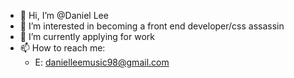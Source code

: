 - 👋 Hi, I’m @Daniel Lee
- 👀 I’m interested in becoming a front end developer/css assassin
- 🌱 I’m currently applying for work
- 📫 How to reach me:
    - E: danielleemusic98@gmail.com

<!---
ShredNek/ShredNek is a ✨ special ✨ repository because its `README.md` (this file) appears on your GitHub profile.
You can click the Preview link to take a look at your changes.
--->
